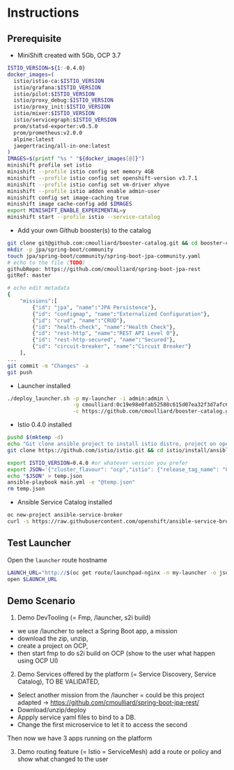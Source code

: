 # Instructions

## Prerequisite

- MiniShift created with 5Gb, OCP 3.7

```bash
ISTIO_VERSION=${1:-0.4.0}
docker_images=(
  istio/istio-ca:$ISTIO_VERSION
  istio/grafana:$ISTIO_VERSION
  istio/pilot:$ISTIO_VERSION
  istio/proxy_debug:$ISTIO_VERSION
  istio/proxy_init:$ISTIO_VERSION
  istio/mixer:$ISTIO_VERSION
  istio/servicegraph:$ISTIO_VERSION
  prom/statsd-exporter:v0.5.0
  prom/prometheus:v2.0.0
  alpine:latest
  jaegertracing/all-in-one:latest
)
IMAGES=$(printf "%s " "${docker_images[@]}")
minishift profile set istio
minishift --profile istio config set memory 4GB
minishift --profile istio config set openshift-version v3.7.1
minishift --profile istio config set vm-driver xhyve
minishift --profile istio addon enable admin-user
minishift config set image-caching true
minishift image cache-config add $IMAGES
export MINISHIFT_ENABLE_EXPERIMENTAL=y
minishift start --profile istio --service-catalog
```

- Add your own Github booster(s) to the catalog

```bash
git clone git@github.com:cmoulliard/booster-catalog.git && cd booster-catalog
mkdir -p jpa/spring-boot/community
touch jpa/spring-boot/community/spring-boot-jpa-community.yaml
# echo to the file (TODO)
githubRepo: https://github.com/cmoulliard/spring-boot-jpa-rest
gitRef: master

# echo edit metadata
{
    "missions":[
        {"id": "jpa", "name":"JPA Persistence"},
        {"id": "configmap", "name":"Externalized Configuration"},
        {"id": "crud", "name":"CRUD"},
        {"id": "health-check", "name":"Health Check"},
        {"id": "rest-http", "name":"REST API Level 0"},
        {"id": "rest-http-secured", "name":"Secured"},
        {"id": "circuit-breaker", "name":"Circuit Breaker"}
    ],
...    
git commit -m "Changes" -a
git push    
```

- Launcher installed

```bash
./deploy_launcher.sh -p my-launcher -i admin:admin \
                     -g cmoulliard:0c19e98e0fab52588c615d07ea32f3d7afc61ee0 \
                     -c https://github.com/cmoulliard/booster-catalog.git
```

- Istio 0.4.0 installed

```bash
pushd $(mktemp -d)
echo "Git clone ansible project to install istio distro, project on openshift"
git clone https://github.com/istio/istio.git && cd istio/install/ansible

export ISTIO_VERSION=0.4.0 #or whatever version you prefer
export JSON='{"cluster_flavour": "ocp","istio": {"release_tag_name": "0.4.0, "auth": false}}'
echo "$JSON" > temp.json
ansible-playbook main.yml -e "@temp.json"
rm temp.json
```
- Ansible Service Catalog installed

```bash
oc new-project ansible-service-broker
curl -s https://raw.githubusercontent.com/openshift/ansible-service-broker/master/templates/simple-broker-template.yaml | oc process -n "ansible-service-broker" -f - | oc create -f -
```

## Test Launcher

Open the `launcher` route hostname

```bash
LAUNCH_URL="http://$(oc get route/launchpad-nginx -n my-launcher -o jsonpath="{.spec.host}")"
open $LAUNCH_URL
```

## Demo Scenario

1) Demo DevTooling (= Fmp, /launcher, s2i build)

- we use /launcher to select a Spring Boot app, a mission
- download the zip, unzip, 
- create a project on OCP, 
- then start fmp to do s2i build on OCP (show to the user what happen using OCP UI)

2) Demo Services offered by the platform (= Service Discovery, Service Catalog), TO BE VALIDATED,

- Select another mission from the /launcher = could be this project adapted -> https://github.com/cmoulliard/spring-boot-jpa-rest/
- Download/unzip/deploy 
- Appply service yaml files to bind to a DB. 
- Change the first microservice to let it to access the second

Then now we have 3 apps running on the platform

3) Demo routing feature (= Istio = ServiceMesh) 
add a route or policy and show what changed to the user



